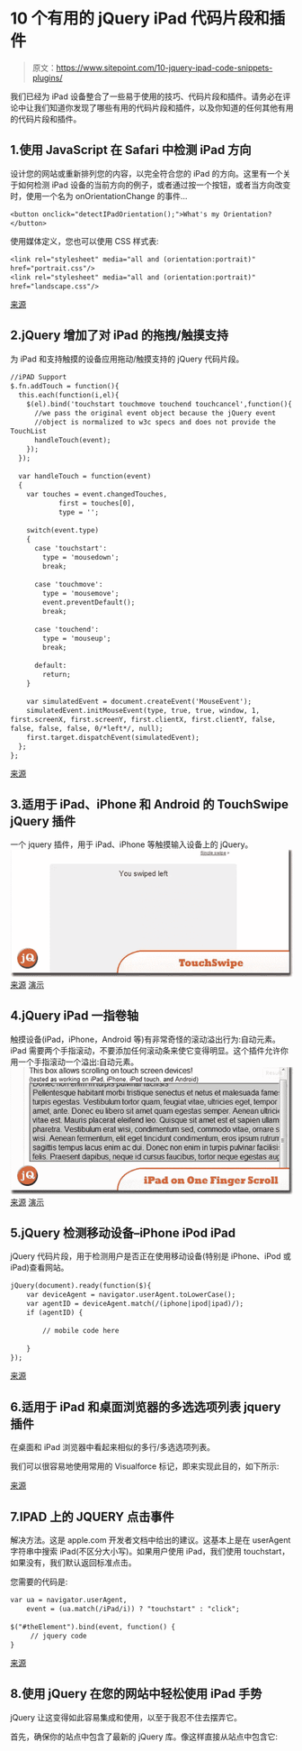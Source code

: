 # 10 个有用的 jQuery iPad 代码片段和插件

> 原文：<https://www.sitepoint.com/10-jquery-ipad-code-snippets-plugins/>

我们已经为 iPad 设备整合了一些易于使用的技巧、代码片段和插件。请务必在评论中让我们知道你发现了哪些有用的代码片段和插件，以及你知道的任何其他有用的代码片段和插件。

## 1.使用 JavaScript 在 Safari 中检测 iPad 方向

设计您的网站或重新排列您的内容，以完全符合您的 iPad 的方向。这里有一个关于如何检测 iPad 设备的当前方向的例子，或者通过按一个按钮，或者当方向改变时，使用一个名为 onOrientationChange 的事件…

```
<button onclick="detectIPadOrientation();">What's my Orientation?</button> 
```

使用媒体定义，您也可以使用 CSS 样式表:

```
<link rel="stylesheet" media="all and (orientation:portrait)" href="portrait.css"/>
<link rel="stylesheet" media="all and (orientation:portrait)" href="landscape.css"/>
```

[来源](http://favo.asia/2010/07/detecting-ipad-orientation-using-javascript/)

## 2.jQuery 增加了对 iPad 的拖拽/触摸支持

为 iPad 和支持触摸的设备应用拖动/触摸支持的 jQuery 代码片段。

```
//iPAD Support
$.fn.addTouch = function(){
  this.each(function(i,el){
    $(el).bind('touchstart touchmove touchend touchcancel',function(){
      //we pass the original event object because the jQuery event
      //object is normalized to w3c specs and does not provide the TouchList
      handleTouch(event);
    });
  });

  var handleTouch = function(event)
  {
    var touches = event.changedTouches,
            first = touches[0],
            type = '';

    switch(event.type)
    {
      case 'touchstart':
        type = 'mousedown';
        break;

      case 'touchmove':
        type = 'mousemove';
        event.preventDefault();
        break;

      case 'touchend':
        type = 'mouseup';
        break;

      default:
        return;
    }

    var simulatedEvent = document.createEvent('MouseEvent');
    simulatedEvent.initMouseEvent(type, true, true, window, 1, first.screenX, first.screenY, first.clientX, first.clientY, false, false, false, false, 0/*left*/, null);
    first.target.dispatchEvent(simulatedEvent);
  };
};
```

[来源](http://www.jquery4u.com/mobile/jquery-add-dragtouch-support-ipad/#.UEAbXsHiY0U)

## 3.适用于 iPad、iPhone 和 Android 的 TouchSwipe jQuery 插件

一个 jquery 插件，用于 iPad、iPhone 等触摸输入设备上的 jQuery。
[![TouchSwipe](img/a65e215fa2a0a51b003f5b5c1849839f.png)](http://labs.skinkers.com/touchSwipe/) 
[来源](http://labs.skinkers.com/touchSwipe/) [演示](http://labs.skinkers.com/touchSwipe/demo/1_Basic_swipe.php)

## 4.jQuery iPad 一指卷轴

触摸设备(iPad，iPhone，Android 等)有非常奇怪的滚动溢出行为:自动元素。iPad 需要两个手指滚动，不要添加任何滚动条来使它变得明显。这个插件允许你用一个手指滚动一个溢出:自动元素。
[![jQuery iPad one finger scroll](img/e32f3d304989577939ad0d760ce0ff24.png)](http://forrst.com/posts/jQuery_iPad_one_finger_scroll-B30) 
[来源](http://forrst.com/posts/jQuery_iPad_one_finger_scroll-B30) [演示](https://jsfiddle.net/mfXMn/)

## 5.jQuery 检测移动设备–iPhone iPod iPad

jQuery 代码片段，用于检测用户是否正在使用移动设备(特别是 iPhone、iPod 或 iPad)查看网站。

```
jQuery(document).ready(function($){
	var deviceAgent = navigator.userAgent.toLowerCase();
	var agentID = deviceAgent.match(/(iphone|ipod|ipad)/);
	if (agentID) {

        // mobile code here

	}
});
```

[来源](http://www.jquery4u.com/mobile/jquery-detect-mobile-devices-iphone-ipod-ipad/#.UEKkycHiY0V)

## 6.适用于 iPad 和桌面浏览器的多选选项列表 jquery 插件

在桌面和 iPad 浏览器中看起来相似的多行/多选选项列表。

我们可以很容易地使用常用的 Visualforce 标记，即<selectlist>来实现此目的，如下所示:</selectlist>

[来源](http://www.tgerm.com/2012/01/ipad-multiselect-picklist-jquery-plugin.html)

## 7.IPAD 上的 JQUERY 点击事件

解决方法。这是 apple.com 开发者文档中给出的建议。这基本上是在 userAgent 字符串中搜索 iPad(不区分大小写)。如果用户使用 iPad，我们使用 touchstart，如果没有，我们默认返回标准点击。

您需要的代码是:

```
var ua = navigator.userAgent, 
    event = (ua.match(/iPad/i)) ? "touchstart" : "click";

$("#theElement").bind(event, function() {
     // jquery code
}
```

[来源](http://www.brightec.co.uk/blog/jquery-click-events-ipad)

## 8.使用 jQuery 在您的网站中轻松使用 iPad 手势

jQuery 让这变得如此容易集成和使用，以至于我忍不住去摆弄它。

首先，确保你的站点中包含了最新的 jQuery 库。像这样直接从站点中包含它: